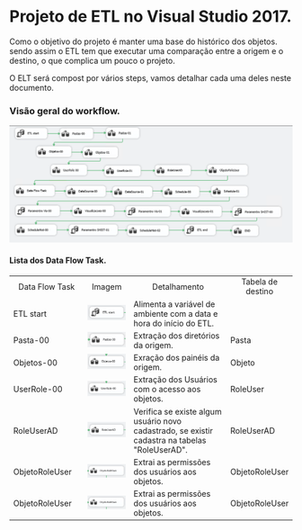# Projeto de ETL no Visual Studio 2017.

Como o objetivo do projeto é manter uma base do histórico dos objetos. sendo assim o ETL tem que executar uma comparação entre a origem e o destino, o que complica um pouco o projeto.

O ELT será compost por vários steps, vamos detalhar cada uma deles neste documento.

### Visão geral do workflow.
![alt text](https://github.com/maxabelardo/MonitorPowerBIReportServer/blob/main/imagens/_00-Projeto.PNG?raw=true)


#### Lista dos Data Flow Task.

<table>
  <tr align="center">
    <td width="30%">Data Flow Task</td>
    <td width="20%">Imagem</td>
    <td width="50%">Detalhamento</td>
    <td width="50%">Tabela de destino</td>
  </tr>    
  <tr>
    <td>ETL start</td>
    <td><img src="https://github.com/maxabelardo/MonitorPowerBIReportServer/blob/main/imagens/000-etlStart.PNG"></td>
    <td>Alimenta a variável de ambiente com a data e hora do início do ETL.</td>
    <td></td>
  </tr>
  <tr>
    <td>Pasta-00</td>
    <td><img src="https://github.com/maxabelardo/MonitorPowerBIReportServer/blob/main/imagens/010-pastas-00.PNG"></td>
    <td>Extração dos diretórios da origem.</td>
    <td>Pasta</td>
  </tr>
  <tr>
    <td>Objetos-00</td>
    <td><img src="https://github.com/maxabelardo/MonitorPowerBIReportServer/blob/main/imagens/020-Objetos-00.PNG"></td>
    <td>Exração dos painéis da origem.</td>
    <td>Objeto</td>
  </tr>  
  <tr>
    <td>UserRole-00</td>
    <td><img src="https://github.com/maxabelardo/MonitorPowerBIReportServer/blob/main/imagens/030-UserRole-00.PNG"></td>
    <td>Extração dos Usuários com o acesso aos objetos.</td>
    <td>RoleUser</td>
  </tr>  
  <tr>
    <td>RoleUserAD</td>
    <td><img src="https://github.com/maxabelardo/MonitorPowerBIReportServer/blob/main/imagens/040-RoleUserAD.PNG"></td>
    <td>Verifica se existe algum usuário novo cadastrado, se existir cadastra na tabelas "RoleUserAD". </td>
    <td>RoleUserAD</td>
  </tr>    
  <tr>
    <td>ObjetoRoleUser</td>
    <td><img src="https://github.com/maxabelardo/MonitorPowerBIReportServer/blob/main/imagens/050-ObjetoRoleUser.PNG"></td>
    <td>Extrai as permissões dos usuários aos objetos.</td>
    <td>ObjetoRoleUser</td>
  </tr>      
  <tr>
    <td>ObjetoRoleUser</td>
    <td><img src="https://github.com/maxabelardo/MonitorPowerBIReportServer/blob/main/imagens/050-ObjetoRoleUser.PNG"></td>
    <td>Extrai as permissões dos usuários aos objetos.</td>
    <td>ObjetoRoleUser</td>
  </tr>      
  
</table>
